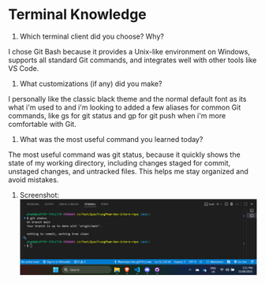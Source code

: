 # Terminal Knowledge

1. Which terminal client did you choose? Why?

I chose Git Bash because it provides a Unix-like environment on Windows,
supports all standard Git commands, and integrates well with other tools like VS
Code.

1. What customizations (if any) did you make?

I personally like the classic black theme and the normal default font as its
what i'm used to and i'm looking to added a few aliases for common Git commands,
like gs for git status and gp for git push when i'm more comfortable with Git.

1. What was the most useful command you learned today?

The most useful command was git status, because it quickly shows the state of my
working directory, including changes staged for commit, unstaged changes, and
untracked files. This helps me stay organized and avoid mistakes.

1. Screenshot:
   ![Running the Git Status command on Git Bash terminal](image25.png)
